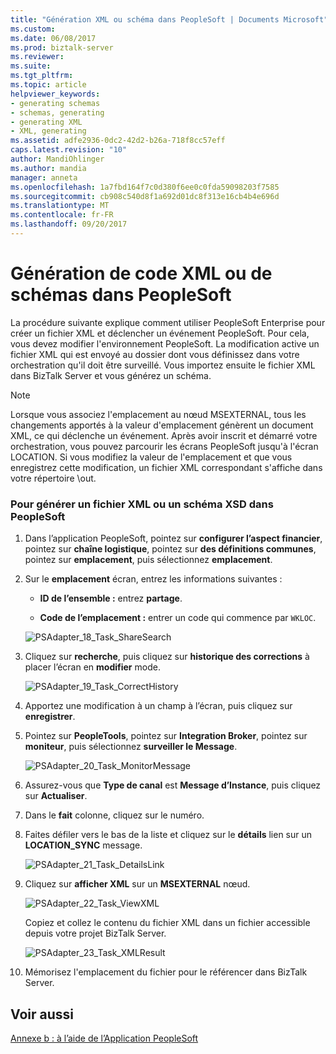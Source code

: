 ```yaml
---
title: "Génération XML ou schéma dans PeopleSoft | Documents Microsoft"
ms.custom: 
ms.date: 06/08/2017
ms.prod: biztalk-server
ms.reviewer: 
ms.suite: 
ms.tgt_pltfrm: 
ms.topic: article
helpviewer_keywords:
- generating schemas
- schemas, generating
- generating XML
- XML, generating
ms.assetid: adfe2936-0dc2-42d2-b26a-718f8cc57eff
caps.latest.revision: "10"
author: MandiOhlinger
ms.author: mandia
manager: anneta
ms.openlocfilehash: 1a7fbd164f7c0d380f6ee0c0fda59098203f7585
ms.sourcegitcommit: cb908c540d8f1a692d01dc8f313e16cb4b4e696d
ms.translationtype: MT
ms.contentlocale: fr-FR
ms.lasthandoff: 09/20/2017
---
```

# <a name="generating-xml-or-schema-in-peoplesoft"></a>Génération de code XML ou de schémas dans PeopleSoft
La procédure suivante explique comment utiliser PeopleSoft Enterprise pour créer un fichier XML et déclencher un événement PeopleSoft. Pour cela, vous devez modifier l'environnement PeopleSoft. La modification active un fichier XML qui est envoyé au dossier dont vous définissez dans votre orchestration qu'il doit être surveillé. Vous importez ensuite le fichier XML dans BizTalk Server et vous générez un schéma.  
  
> [!NOTE]
>  Lorsque vous associez l'emplacement au nœud MSEXTERNAL, tous les changements apportés à la valeur d'emplacement génèrent un document XML, ce qui déclenche un événement. Après avoir inscrit et démarré votre orchestration, vous pouvez parcourir les écrans PeopleSoft jusqu'à l'écran LOCATION. Si vous modifiez la valeur de l'emplacement et que vous enregistrez cette modification, un fichier XML correspondant s'affiche dans votre répertoire \out.  
  
### <a name="to-generate-xml-or-schema-in-peoplesoft"></a>Pour générer un fichier XML ou un schéma XSD dans PeopleSoft  
  
1.  Dans l’application PeopleSoft, pointez sur **configurer l’aspect financier**, pointez sur **chaîne logistique**, pointez sur **des définitions communes**, pointez sur **emplacement**, puis sélectionnez **emplacement**.  
  
2.  Sur le **emplacement** écran, entrez les informations suivantes :  
  
    -   **ID de l’ensemble :** entrez **partage**.  
  
    -   **Code de l’emplacement :** entrer un code qui commence par `WKLOC`.  
  
     ![](../core/media/psadapter-18-task-sharesearch.gif "PSAdapter_18_Task_ShareSearch")  
  
3.  Cliquez sur **recherche**, puis cliquez sur **historique des corrections** à placer l’écran en **modifier** mode.  
  
     ![](../core/media/psadapter-19-task-correcthistory.gif "PSAdapter_19_Task_CorrectHistory")  
  
4.  Apportez une modification à un champ à l’écran, puis cliquez sur **enregistrer**.  
  
5.  Pointez sur **PeopleTools**, pointez sur **Integration Broker**, pointez sur **moniteur**, puis sélectionnez **surveiller le Message**.  
  
     ![](../core/media/psadapter-20-task-monitormessage.gif "PSAdapter_20_Task_MonitorMessage")  
  
6.  Assurez-vous que **Type de canal** est **Message d’Instance**, puis cliquez sur **Actualiser**.  
  
7.  Dans le **fait** colonne, cliquez sur le numéro.  
  
8.  Faites défiler vers le bas de la liste et cliquez sur le **détails** lien sur un **LOCATION_SYNC** message.  
  
     ![](../core/media/psadapter-21-task-detailslink.gif "PSAdapter_21_Task_DetailsLink")  
  
9. Cliquez sur **afficher XML** sur un **MSEXTERNAL** nœud.  
  
     ![](../core/media/psadapter-22-task-viewxml.gif "PSAdapter_22_Task_ViewXML")  
  
     Copiez et collez le contenu du fichier XML dans un fichier accessible depuis votre projet BizTalk Server.  
  
     ![](../core/media/psadapter-23-task-xmlresult.gif "PSAdapter_23_Task_XMLResult")  
  
10. Mémorisez l'emplacement du fichier pour le référencer dans BizTalk Server.  
  
## <a name="see-also"></a>Voir aussi  
 [Annexe b : à l’aide de l’Application PeopleSoft](../core/appendix-b-using-the-peoplesoft-application.md)